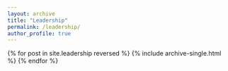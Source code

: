 ```yaml
---
layout: archive
title: "Leadership"
permalink: /leadership/
author_profile: true
---
```


{% for post in site.leadership reversed %}
  {% include archive-single.html %}
{% endfor %}